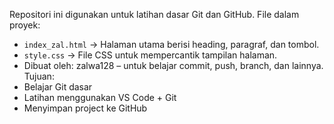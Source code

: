 Repositori ini digunakan untuk latihan dasar Git dan GitHub.
File dalam proyek:
- `index_zal.html` → Halaman utama berisi heading, paragraf, dan tombol.
- `style.css` → File CSS untuk mempercantik tampilan halaman.
- Dibuat oleh:
zalwa128 – untuk belajar commit, push, branch, dan lainnya.
Tujuan:
- Belajar Git dasar
- Latihan menggunakan VS Code + Git
- Menyimpan project ke GitHub
